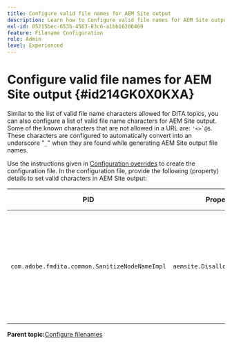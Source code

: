 ```yaml
---
title: Configure valid file names for AEM Site output
description: Learn how to Configure valid file names for AEM Site output
exl-id: 05215bec-653b-4563-83c6-a1bb16200469
feature: Filename Configuration
role: Admin
level: Experienced
---
```

# Configure valid file names for AEM Site output {#id214GK0X0KXA}

Similar to the list of valid file name characters allowed for DITA topics, you can also configure a list of valid file name characters for AEM Site output. Some of the known characters that are not allowed in a URL are: ``'<>`@$``. These characters are configured to automatically convert into an underscore "`_`" when they are found while generating AEM Site output file names.

Use the instructions given in [Configuration overrides](download-install-additional-config-override.md#) to create the configuration file. In the configuration file, provide the following \(property\) details to set valid characters in AEM Site output:

|PID|Property Key|Property Value|
|---|------------|--------------|
|`com.adobe.fmdita.common.SanitizeNodeNameImpl`|`aemsite.DisallowedFileNameChars`|Add characters that you want to replace with an underscore in the AEM Site output file names. <br> **Default value**: ``'<\>\`@$``|

**Parent topic:**[Configure filenames](conf-file-names.md)
